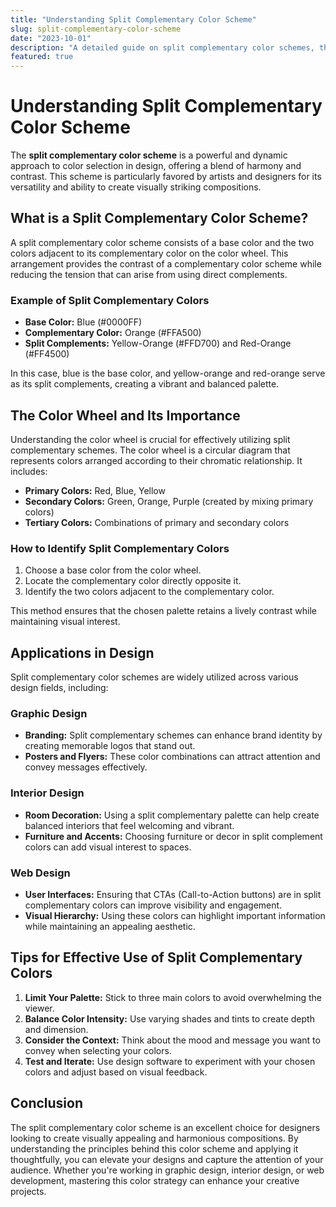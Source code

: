 ```yaml
---
title: "Understanding Split Complementary Color Scheme"
slug: split-complementary-color-scheme
date: "2023-10-01"
description: "A detailed guide on split complementary color schemes, their principles, applications in design, and tips for effective use."
featured: true
---
```


# Understanding Split Complementary Color Scheme

The **split complementary color scheme** is a powerful and dynamic approach to color selection in design, offering a blend of harmony and contrast. This scheme is particularly favored by artists and designers for its versatility and ability to create visually striking compositions.

## What is a Split Complementary Color Scheme?

A split complementary color scheme consists of a base color and the two colors adjacent to its complementary color on the color wheel. This arrangement provides the contrast of a complementary color scheme while reducing the tension that can arise from using direct complements.

### Example of Split Complementary Colors

- **Base Color:** Blue (#0000FF)
- **Complementary Color:** Orange (#FFA500)
- **Split Complements:** Yellow-Orange (#FFD700) and Red-Orange (#FF4500)

In this case, blue is the base color, and yellow-orange and red-orange serve as its split complements, creating a vibrant and balanced palette.

## The Color Wheel and Its Importance

Understanding the color wheel is crucial for effectively utilizing split complementary schemes. The color wheel is a circular diagram that represents colors arranged according to their chromatic relationship. It includes:

- **Primary Colors:** Red, Blue, Yellow
- **Secondary Colors:** Green, Orange, Purple (created by mixing primary colors)
- **Tertiary Colors:** Combinations of primary and secondary colors

### How to Identify Split Complementary Colors

1. Choose a base color from the color wheel.
2. Locate the complementary color directly opposite it.
3. Identify the two colors adjacent to the complementary color.

This method ensures that the chosen palette retains a lively contrast while maintaining visual interest.

## Applications in Design

Split complementary color schemes are widely utilized across various design fields, including:

### Graphic Design

- **Branding:** Split complementary schemes can enhance brand identity by creating memorable logos that stand out.
- **Posters and Flyers:** These color combinations can attract attention and convey messages effectively.

### Interior Design

- **Room Decoration:** Using a split complementary palette can help create balanced interiors that feel welcoming and vibrant.
- **Furniture and Accents:** Choosing furniture or decor in split complement colors can add visual interest to spaces.

### Web Design

- **User Interfaces:** Ensuring that CTAs (Call-to-Action buttons) are in split complementary colors can improve visibility and engagement.
- **Visual Hierarchy:** Using these colors can highlight important information while maintaining an appealing aesthetic.

## Tips for Effective Use of Split Complementary Colors

1. **Limit Your Palette:** Stick to three main colors to avoid overwhelming the viewer.
2. **Balance Color Intensity:** Use varying shades and tints to create depth and dimension.
3. **Consider the Context:** Think about the mood and message you want to convey when selecting your colors.
4. **Test and Iterate:** Use design software to experiment with your chosen colors and adjust based on visual feedback.

## Conclusion

The split complementary color scheme is an excellent choice for designers looking to create visually appealing and harmonious compositions. By understanding the principles behind this color scheme and applying it thoughtfully, you can elevate your designs and capture the attention of your audience. Whether you're working in graphic design, interior design, or web development, mastering this color strategy can enhance your creative projects.